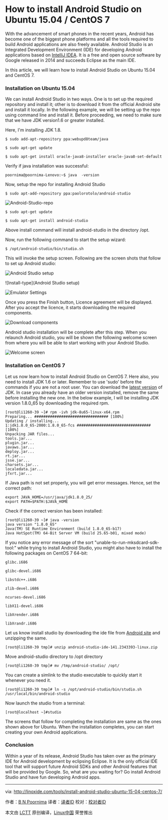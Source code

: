 How to install Android Studio on Ubuntu 15.04 / CentOS 7
================================================================================
With the advancement of smart phones in the recent years, Android has become one of the biggest phone platforms and all the tools required to build Android applications are also freely available. Android Studio is an Integrated Development Environment (IDE) for developing Android applications based on [IntelliJ IDEA][1].  It is a free and open source software by Google released in 2014 and succeeds Eclipse as the main IDE.

In this article, we will learn how to install Android Studio on Ubuntu 15.04 and CentOS 7.

### Installation on Ubuntu 15.04 ###

We can install Android Studio in two ways. One is to set up the required repository and install it; other is to download it from the official Android site and install it locally.  In the following example,  we will be setting up the repo using command line and install it.  Before proceeding, we need to make sure that we have JDK  version1.6 or greater installed.

Here, I'm installing JDK 1.8.

    $ sudo add-apt-repository ppa:webupd8team/java

    $ sudo apt-get update

    $ sudo apt-get install oracle-java8-installer oracle-java8-set-default

Verify if java installation was successful:

    poornima@poornima-Lenovo:~$ java  -version

Now,  setup the repo for installing Android Studio

    $ sudo apt-add-repository ppa:paolorotolo/android-studio

![Android-Studio-repo](http://blog.linoxide.com/wp-content/uploads/2015/11/Android-studio-repo.png)

    $ sudo apt-get update

    $ sudo apt-get install android-studio

Above install command will install android-studio in the directory /opt.

Now, run the following command to start the setup wizard:

    $ /opt/android-studio/bin/studio.sh

This will invoke the setup screen. Following are the screen shots that follow to set up Android studio:

![Android Studio setup](http://blog.linoxide.com/wp-content/uploads/2015/11/Studio-setup.png)

![Install-type](Android Studio setup)

![Emulator Settings](http://blog.linoxide.com/wp-content/uploads/2015/11/Emulator-settings.png)

Once you press the Finish button, Licence agreement will be displayed. After you accept the licence, it starts downloading the required components.

![Download components](http://blog.linoxide.com/wp-content/uploads/2015/11/Download.png)

Android studio installation will be complete after this step. When you relaunch Android studio, you will be shown the following welcome screen from where you will be able to start working with your Android Studio.

![Welcome screen](http://blog.linoxide.com/wp-content/uploads/2015/11/Welcome-screen.png)

### Installation on CentOS 7 ###

Let us now learn how to install Android Studio on CentOS 7. Here also, you need to install JDK 1.6 or later.  Remember to use 'sudo' before the commands if you are not a root user.  You can download the [latest version][2] of JDK. In case you already have an older version installed, remove the same before installing the new one. In the below example, I will be installing JDK version 1.8.0_65 by downloading the required rpm.

    [root@li1260-39 ~]# rpm -ivh jdk-8u65-linux-x64.rpm
    Preparing... ################################# [100%]
    Updating / installing...
    1:jdk1.8.0_65-2000:1.8.0_65-fcs ################################# [100%]
    Unpacking JAR files...
    tools.jar...
    plugin.jar...
    javaws.jar...
    deploy.jar...
    rt.jar...
    jsse.jar...
    charsets.jar...
    localedata.jar...
    jfxrt.jar...

If Java path is not set properly, you will get error messages. Hence, set the correct path:

    export JAVA_HOME=/usr/java/jdk1.8.0_25/
    export PATH=$PATH:$JAVA_HOME

Check if the correct version has been installed:

    [root@li1260-39 ~]# java -version
    java version "1.8.0_65"
    Java(TM) SE Runtime Environment (build 1.8.0_65-b17)
    Java HotSpot(TM) 64-Bit Server VM (build 25.65-b01, mixed mode)

If you notice any error message of the sort  "unable-to-run-mksdcard-sdk-tool:" while trying to install Android Studio, you might also have to install the following packages on CentOS 7 64-bit:

    glibc.i686

    glibc-devel.i686

    libstdc++.i686

    zlib-devel.i686

    ncurses-devel.i686

    libX11-devel.i686

    libXrender.i686

    libXrandr.i686

Let us know install studio by downloading the ide file from [Android site][3] and unzipping the same.

    [root@li1260-39 tmp]# unzip android-studio-ide-141.2343393-linux.zip

Move android-studio directory to /opt directory

    [root@li1260-39 tmp]# mv /tmp/android-studio/ /opt/

You can create a simlink to the studio executable to quickly start it whenever you need it.

    [root@li1260-39 tmp]# ln -s /opt/android-studio/bin/studio.sh /usr/local/bin/android-studio

Now launch the studio from a terminal:

    [root@localhost ~]#studio

The screens that follow for completing the installation are same as the ones shown above for Ubuntu.  When the installation completes, you can start creating your own Android applications.

### Conclusion ###

Within a year of its release, Android Studio has taken over as the primary IDE for Android development by eclipsing Eclipse.  It is the only official IDE tool that will  support future  Android SDKs and other Android features that will be provided by Google. So, what are you waiting for? Go install Android Studio and have fun developing Android apps.

--------------------------------------------------------------------------------

via: http://linoxide.com/tools/install-android-studio-ubuntu-15-04-centos-7/

作者：[B N Poornima][a]
译者：[译者ID](https://github.com/译者ID)
校对：[校对者ID](https://github.com/校对者ID)

本文由 [LCTT](https://github.com/LCTT/TranslateProject) 原创编译，[Linux中国](https://linux.cn/) 荣誉推出

[a]:http://linoxide.com/author/bnpoornima/
[1]:https://www.jetbrains.com/idea/
[2]:http://www.oracle.com/technetwork/java/javase/downloads/jdk8-downloads-2133151.html
[3]:http://developer.android.com/sdk/index.html